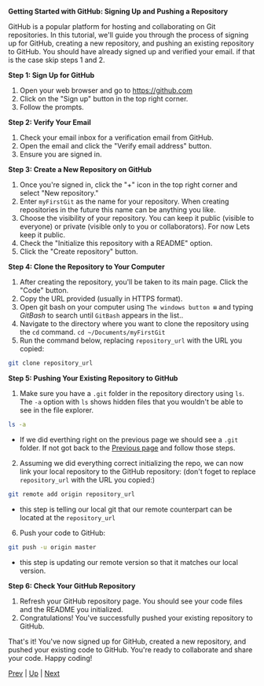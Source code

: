 **Getting Started with GitHub: Signing Up and Pushing a Repository**

GitHub is a popular platform for hosting and collaborating on Git repositories. In this tutorial, we'll guide you through the process of signing up for GitHub, creating a new repository, and pushing an existing repository to GitHub. You should have already signed up and verified your email. if that is the case skip steps 1 and 2.

**Step 1: Sign Up for GitHub**
1. Open your web browser and go to https://github.com
2. Click on the "Sign up" button in the top right corner.
3. Follow the prompts.

**Step 2: Verify Your Email**
1. Check your email inbox for a verification email from GitHub.
2. Open the email and click the "Verify email address" button.
3. Ensure you are signed in.

**Step 3: Create a New Repository on GitHub**
1. Once you're signed in, click the "+" icon in the top right corner and select "New repository."
2. Enter ```myFirstGit``` as the name for your repository. When creating repositories in the future this name can be anything you like.
3. Choose the visibility of your repository. You can keep it public (visible to everyone) or private (visible only to you or collaborators). For now Lets keep it public.
4. Check the "Initialize this repository with a README" option.
5. Click the "Create repository" button.

**Step 4: Clone the Repository to Your Computer**
1. After creating the repository, you'll be taken to its main page. Click the "Code" button.
2. Copy the URL provided (usually in HTTPS format).
3. Open git bash on your computer using `The windows button ⊞` and typing _GitBash_ to search until `GitBash` appears in the list..
4. Navigate to the directory where you want to clone the repository using the `cd` command. ```cd ~/Documents/myFirstGit```
5. Run the command below, replacing `repository_url` with the URL you copied:

```bash
git clone repository_url
```

**Step 5: Pushing Your Existing Repository to GitHub**

1. Make sure you have a `.git` folder in the repository directory using ```ls```. The ```-a``` option with ```ls``` shows hidden files that you wouldn't be able to see in the file explorer. 

```bash
ls -a
```
* If we did everthing right on the previous page we should see a `.git` folder. If not got back to the [Previous page](git1.md) and follow those steps.

2. Assuming we did everything correct initializing the repo, we can now link your local repository to the GitHub repository:
(don't foget to replace `repository_url` with the URL you copied:)

```bash
git remote add origin repository_url
```
* this step is telling our local git that our remote counterpart can be located at the `repository_url`

6. Push your code to GitHub:

```bash
git push -u origin master
```
* this step is updating our remote version so that it matches our local version.
  
**Step 6: Check Your GitHub Repository**
1. Refresh your GitHub repository page. You should see your code files and the README you initialized.
2. Congratulations! You've successfully pushed your existing repository to GitHub.

That's it! You've now signed up for GitHub, created a new repository, and pushed your existing code to GitHub. You're ready to collaborate and share your code. Happy coding!

[Prev](git1.md) | [Up](README.md) | [Next](gitExtras.md)
